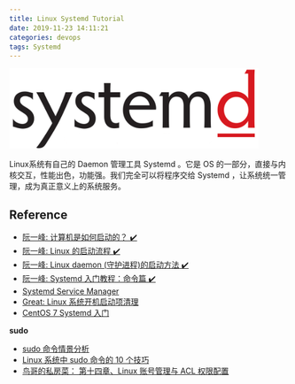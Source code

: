```yaml
---
title: Linux Systemd Tutorial
date: 2019-11-23 14:11:21
categories: devops
tags: Systemd
---
```


<img src="/images/devops/systemd-logo.gif" width="450" alt="www.freedesktop.org" />

<!-- more -->

Linux系统有自己的 Daemon 管理工具 Systemd 。它是 OS 的一部分，直接与内核交互，性能出色，功能强。我们完全可以将程序交给 Systemd ，让系统统一管理，成为真正意义上的系统服务。


## Reference

- [阮一峰: 计算机是如何启动的？ ✔️][6]
- [阮一峰: Linux 的启动流程 ✔️][7]
- [阮一峰: Linux daemon (守护进程)的启动方法 ✔️][1]
- [阮一峰: Systemd 入门教程：命令篇 ✔️][2]
- [Systemd Service Manager][3]
- [Great:  Linux 系统开机启动项清理][4]
- [CentOS 7 Systemd 入门][5]

[1]: http://www.ruanyifeng.com/blog/2016/02/linux-daemon.html
[2]: http://www.ruanyifeng.com/blog/2016/03/systemd-tutorial-commands.html
[3]: https://www.freedesktop.org/wiki/Software/systemd/
[4]: https://linux.cn/article-8835-1.html
[5]: https://zhuanlan.zhihu.com/p/29217941
[6]: http://www.ruanyifeng.com/blog/2013/02/booting.html
[7]: http://www.ruanyifeng.com/blog/2013/08/linux_boot_process.html

**sudo**

- [sudo 命令情景分析](https://www.cnblogs.com/hazir/p/sudo_command.html)
- [Linux 系统中 sudo 命令的 10 个技巧](https://zhuanlan.zhihu.com/p/36037822)
- [鸟哥的私房菜： 第十四章、Linux 账号管理与 ACL 权限配置](http://cn.linux.vbird.org/linux_basic/0410accountmanager_4.php)

